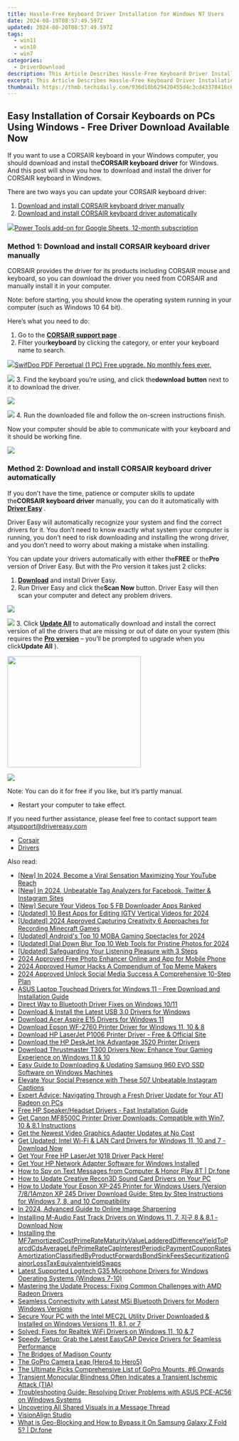 ```yaml
---
title: Hassle-Free Keyboard Driver Installation for Windows N7 Users
date: 2024-08-19T08:57:49.597Z
updated: 2024-08-20T08:57:49.597Z
tags:
  - win11
  - win10
  - win7
categories:
  - DriverDownload
description: This Article Describes Hassle-Free Keyboard Driver Installation for Windows N7 Users
excerpt: This Article Describes Hassle-Free Keyboard Driver Installation for Windows N7 Users
thumbnail: https://thmb.techidaily.com/936d10b629420455d4c3cd43378416c6e205e5dc73cdd968038b275d13e490d5.png
---
```


## Easy Installation of Corsair Keyboards on PCs Using Windows - Free Driver Download Available Now

If you want to use a CORSAIR keyboard in your Windows computer, you should download and install the**CORSAIR keyboard driver** for Windows. And this post will show you how to download and install the driver for CORSAIR keyboard in Windows.

There are two ways you can update your CORSAIR keyboard driver:

1. [Download and install CORSAIR keyboard driver manually](https://tools.techidaily.com/drivereasy/download/)
2. [Download and install CORSAIR keyboard driver automatically](https://tools.techidaily.com/drivereasy/download/)

<!-- affiliate ads begin -->
<a href="https://secure.2checkout.com/order/checkout.php?PRODS=4721564&QTY=1&AFFILIATE=108875&CART=1"><img src="https://secure.avangate.com/images/merchant/c14a8df1e1b4d5297e9cb30cb34d5a00/products/copy_power-tools-48.png" border="0">Power Tools add-on for Google Sheets, 12-month subscription</a>
<!-- affiliate ads end -->
### Method 1: Download and install CORSAIR keyboard driver manually

 CORSAIR provides the driver for its products including CORSAIR mouse and keyboard, so you can download the driver you need from CORSAIR and manually install it in your computer.

 Note: before starting, you should know the operating system running in your computer (such as Windows 10 64 bit).

Here’s what you need to do:

1. Go to the **[CORSAIR support page](https://www.corsair.com/us/en/downloads)**  .
2. Filter your**keyboard** by clicking the category, or enter your keyboard name to search.  
<!-- affiliate ads begin -->
<a href="https://purchase.swifdoo.com/order/checkout.php?PRODS=40002162&QTY=1&AFFILIATE=108875&CART=1"><img src="https://secure.avangate.com/images/merchant/8b932759a5a04ddb34bf79e3f9072e4b/products/1_Product%20box%20white-1024x1024.png" border="0">SwifDoo PDF Perpetual (1 PC) Free upgrade. No monthly fees ever. 
</a>
<!-- affiliate ads end -->
![](https://images.drivereasy.com/wp-content/uploads/2019/01/img_5c46f55721658.jpg)
3. Find the keyboard you’re using, and click the**download** **button** next to it to download the driver.  
<!-- affiliate ads begin -->
<a href="https://secure.2checkout.com/order/checkout.php?PRODS=19080710&QTY=1&AFFILIATE=108875&CART=1"><img src="https://smart-seo-tool.com/images/SmartSEOAuditorBox.png" border="0"></a>
<!-- affiliate ads end -->
![](https://images.drivereasy.com/wp-content/uploads/2019/01/img_5c46f5f349288.jpg)
4. Run the downloaded file and follow the on-screen instructions finish.

 Now your computer should be able to communicate with your keyboard and it should be working fine.

<!-- affiliate ads begin -->
<a href="https://shop.manycam.com/order/checkout.php?PRODS=17728032&QTY=1&AFFILIATE=108875&CART=1"><img src="https://secure.avangate.com/images/merchant/8230bea7d54bcdf99cdfe85cb07313d5/mcaffbanner920x120.png" border="0"></a>
<!-- affiliate ads end -->
### Method 2: Download and install CORSAIR keyboard driver automatically

 If you don’t have the time, patience or computer skills to update the**CORSAIR keyboard driver** manually, you can do it automatically with **[Driver Easy](https://tools.techidaily.com/drivereasy/download/)**  .

 Driver Easy will automatically recognize your system and find the correct drivers for it. You don’t need to know exactly what system your computer is running, you don’t need to risk downloading and installing the wrong driver, and you don’t need to worry about making a mistake when installing.

 You can update your drivers automatically with either the**FREE** or the**Pro** version of Driver Easy. But with the Pro version it takes just 2 clicks:

1. **[Download](https://tools.techidaily.com/drivereasy/download/)**  and install Driver Easy.
2. Run Driver Easy and click the**Scan Now** button. Driver Easy will then scan your computer and detect any problem drivers.  
<!-- affiliate ads begin -->
<a href="https://store.nero.com/order/checkout.php?PRODS=42570605&QTY=1&AFFILIATE=108875&CART=1"><img src="http://cdnwww.nero.com/nero-com-wAssets/img/banners/2023/usbXcopy/Nero_USB_x_copy_Screen_2.png" border="0"></a>
<!-- affiliate ads end -->
![](https://images.drivereasy.com/wp-content/uploads/2019/01/img_5c46f64e9d36e.jpg)
3. Click **[Update All](https://tools.techidaily.com/drivereasy/download/)**  to automatically download and install the correct version of all the drivers that are missing or out of date on your system (this requires the **[Pro version](https://tools.techidaily.com/drivereasy/download/)**  – you’ll be prompted to upgrade when you click**Update All** ).

<!-- affiliate ads begin -->
<a href="https://homestyler.sjv.io/c/5597632/2044747/22993" target="_top" id="2044747"><img src="//a.impactradius-go.com/display-ad/22993-2044747" border="0" alt="" width="300" height="250"/></a><img height="0" width="0" src="https://imp.pxf.io/i/5597632/2044747/22993" style="position:absolute;visibility:hidden;" border="0" />
<!-- affiliate ads end -->
![](https://images.drivereasy.com/wp-content/uploads/2019/01/img_5c46f69011da1.jpg)

 Note: You can do it for free if you like, but it’s partly manual.

* Restart your computer to take effect.

 If you need further assistance, please feel free to contact support team at[support@drivereasy.com](https://tools.techidaily.com/drivereasy/download/)

* [Corsair](https://tools.techidaily.com/drivereasy/download/)
* [Drivers](https://tools.techidaily.com/drivereasy/download/)

<ins class="adsbygoogle"
     style="display:block"
     data-ad-format="autorelaxed"
     data-ad-client="ca-pub-7571918770474297"
     data-ad-slot="1223367746"></ins>



<ins class="adsbygoogle"
     style="display:block"
     data-ad-client="ca-pub-7571918770474297"
     data-ad-slot="8358498916"
     data-ad-format="auto"
     data-full-width-responsive="true"></ins>

<span class="atpl-alsoreadstyle">Also read:</span>
<div><ul>
<li><a href="https://facebook-video-share.techidaily.com/new-in-2024-become-a-viral-sensation-maximizing-your-youtube-reach/"><u>[New] In 2024, Become a Viral Sensation  Maximizing Your YouTube Reach</u></a></li>
<li><a href="https://instagram-video-recordings.techidaily.com/new-in-2024-unbeatable-tag-analyzers-for-facebook-twitter-and-instagram-sites/"><u>[New] In 2024, Unbeatable Tag Analyzers for Facebook, Twitter & Instagram Sites</u></a></li>
<li><a href="https://facebook-video-recording.techidaily.com/new-secure-your-videos-top-5-fb-downloader-apps-ranked/"><u>[New] Secure Your Videos  Top 5 FB Downloader Apps Ranked</u></a></li>
<li><a href="https://instagram-clips.techidaily.com/updated-10-best-apps-for-editing-igtv-vertical-videos-for-2024/"><u>[Updated] 10 Best Apps for Editing IGTV Vertical Videos for 2024</u></a></li>
<li><a href="https://screen-activity-recording.techidaily.com/updated-2024-approved-capturing-creativity-6-approaches-for-recording-minecraft-games/"><u>[Updated] 2024 Approved  Capturing Creativity  6 Approaches for Recording Minecraft Games</u></a></li>
<li><a href="https://remote-screen-capture.techidaily.com/updated-androids-top-10-moba-gaming-spectacles-for-2024/"><u>[Updated] Android's Top 10 MOBA Gaming Spectacles for 2024</u></a></li>
<li><a href="https://fox-cloud.techidaily.com/updated-dial-down-blur-top-10-web-tools-for-pristine-photos-for-2024/"><u>[Updated] Dial Down Blur  Top 10 Web Tools for Pristine Photos for 2024</u></a></li>
<li><a href="https://facebook-video-share.techidaily.com/updated-safeguarding-your-listening-pleasure-with-3-steps/"><u>[Updated] Safeguarding Your Listening Pleasure with 3 Steps</u></a></li>
<li><a href="https://some-techniques.techidaily.com/2024-approved-free-photo-enhancer-online-and-app-for-mobile-phone/"><u>2024 Approved  Free Photo Enhancer Online and App for Mobile Phone</u></a></li>
<li><a href="https://some-techniques.techidaily.com/2024-approved-humor-hacks-a-compendium-of-top-meme-makers/"><u>2024 Approved  Humor Hacks  A Compendium of Top Meme Makers</u></a></li>
<li><a href="https://some-skills.techidaily.com/2024-approved-unlock-social-media-success-a-comprehensive-10-step-plan/"><u>2024 Approved  Unlock Social Media Success  A Comprehensive 10-Step Plan</u></a></li>
<li><a href="https://win-dash.techidaily.com/asus-laptop-touchpad-drivers-for-windows-11-free-download-and-installation-guide/"><u>ASUS Laptop Touchpad Drivers for Windows 11 - Free Download and Installation Guide</u></a></li>
<li><a href="https://driver-install.techidaily.com/direct-way-to-bluetooth-driver-fixes-on-windows-1011/"><u>Direct Way to Bluetooth Driver Fixes on Windows 10/11</u></a></li>
<li><a href="https://win-dash.techidaily.com/download-and-install-the-latest-usb-30-drivers-for-windows/"><u>Download & Install the Latest USB 3.0 Drivers for Windows</u></a></li>
<li><a href="https://win-dash.techidaily.com/download-acer-aspire-e15-drivers-for-windows-11/"><u>Download Acer Aspire E15 Drivers for Windows 11</u></a></li>
<li><a href="https://win-dash.techidaily.com/download-epson-wf-2760-printer-driver-for-windows-11-10-and-8/"><u>Download Epson WF-2760 Printer Driver for Windows 11, 10 & 8</u></a></li>
<li><a href="https://win-dash.techidaily.com/download-hp-laserjet-p1006-printer-driver-free-and-official-site/"><u>Download HP LaserJet P1006 Printer Driver - Free & Official Site</u></a></li>
<li><a href="https://win-dash.techidaily.com/download-the-hp-deskjet-ink-advantage-3520-printer-drivers/"><u>Download the HP DeskJet Ink Advantage 3520 Printer Drivers</u></a></li>
<li><a href="https://win-dash.techidaily.com/download-thrustmaster-t300-drivers-now-enhance-your-gaming-experience-on-windows-11-and-10/"><u>Download Thrustmaster T300 Drivers Now: Enhance Your Gaming Experience on Windows 11 & 10</u></a></li>
<li><a href="https://win-dash.techidaily.com/easy-guide-to-downloading-and-updating-samsung-960-evo-ssd-software-on-windows-machines/"><u>Easy Guide to Downloading & Updating Samsung 960 EVO SSD Software on Windows Machines</u></a></li>
<li><a href="https://techtrends.techidaily.com/elevate-your-social-presence-with-these-507-unbeatable-instagram-captions/"><u>Elevate Your Social Presence with These 507 Unbeatable Instagram Captions</u></a></li>
<li><a href="https://win-dash.techidaily.com/expert-advice-navigating-through-a-fresh-driver-update-for-your-ati-radeon-on-pcs/"><u>Expert Advice: Navigating Through a Fresh Driver Update for Your ATI Radeon on PCs</u></a></li>
<li><a href="https://win-dash.techidaily.com/free-hp-speakerheadset-drivers-fast-installation-guide/"><u>Free HP Speaker/Headset Drivers - Fast Installation Guide</u></a></li>
<li><a href="https://win-dash.techidaily.com/get-canon-mf8500c-printer-driver-downloads-compatible-with-win7-10-and-81-instructions/"><u>Get Canon MF8500C Printer Driver Downloads: Compatible with Win7, 10 & 8.1 Instructions</u></a></li>
<li><a href="https://win-dash.techidaily.com/1722971203709-get-the-newest-video-graphics-adapter-updates-at-no-cost/"><u>Get the Newest Video Graphics Adapter Updates at No Cost</u></a></li>
<li><a href="https://win-dash.techidaily.com/get-updated-intel-wi-fi-and-lan-card-drivers-for-windows-11-10-and-7-download-now/"><u>Get Updated: Intel Wi-Fi & LAN Card Drivers for Windows 11, 10 and 7 - Download Now</u></a></li>
<li><a href="https://win-dash.techidaily.com/1722971241973-get-your-free-hp-laserjet-1018-driver-pack-here/"><u>Get Your Free HP LaserJet 1018 Driver Pack Here!</u></a></li>
<li><a href="https://driver-download.techidaily.com/get-your-hp-network-adapter-software-for-windows-installed/"><u>Get Your HP Network Adapter Software for Windows Installed</u></a></li>
<li><a href="https://android-location-track.techidaily.com/how-to-spy-on-text-messages-from-computer-and-honor-play-8t-drfone-by-drfone-virtual-android/"><u>How to Spy on Text Messages from Computer & Honor Play 8T | Dr.fone</u></a></li>
<li><a href="https://win-dash.techidaily.com/how-to-update-creative-recon3d-sound-card-drivers-on-your-pc/"><u>How to Update Creative Recon3D Sound Card Drivers on Your PC</u></a></li>
<li><a href="https://win-dash.techidaily.com/how-to-update-your-epson-xp-245-printer-for-windows-users-version-781amzon-xp-245-driver-download-guide-step-by-step-instructions-for-windows-7-8-and-10-com258/"><u>How to Update Your Epson XP-245 Printer for Windows Users (Version 7/8/1Amzon XP 245 Driver Download Guide: Step by Step Instructions for Windows 7, 8, and 10 Compatibility</u></a></li>
<li><a href="https://extra-hints.techidaily.com/in-2024-advanced-guide-to-online-image-sharpening/"><u>In 2024, Advanced Guide to Online Image Sharpening</u></a></li>
<li><a href="https://win-dash.techidaily.com/installing-m-audio-fast-track-drivers-on-windows-11-7-8-and-81-download-now/"><u>Installing M-Audio Fast Track Drivers on Windows 11, 7, 지구 8 & 8.1 - Download Now</u></a></li>
<li><a href="https://win-dash.techidaily.com/installing-the-mf7amortizedcostprimeratematurityvalueladdereddifferenceyieldtoparcdcdsaveragelifeprimeratecapinterestperiodicpaymentcouponratesamortizationc267/"><u>Installing the MF7amortizedCostPrimeRateMaturityValueLadderedDifferenceYieldToParcdCdsAverageLifePrimeRateCapInterestPeriodicPaymentCouponRatesAmortizationClassifiedByProductForwardsBondSinkFeesSecuritizationGainorLossTaxEquivalentyieldSwaps</u></a></li>
<li><a href="https://win-dash.techidaily.com/latest-supported-logitech-g35-microphone-drivers-for-windows-operating-systems-windows-7-10/"><u>Latest Supported Logitech G35 Microphone Drivers for Windows Operating Systems (Windows 7-10)</u></a></li>
<li><a href="https://win-dash.techidaily.com/mastering-the-update-process-fixing-common-challenges-with-amd-radeon-drivers/"><u>Mastering the Update Process: Fixing Common Challenges with AMD Radeon Drivers</u></a></li>
<li><a href="https://win-dash.techidaily.com/seamless-connectivity-with-latest-msi-bluetooth-drivers-for-modern-windows-versions/"><u>Seamless Connectivity with Latest MSi Bluetooth Drivers for Modern Windows Versions</u></a></li>
<li><a href="https://win-dash.techidaily.com/secure-your-pc-with-the-intel-mec2l-utility-driver-downloaded-and-installed-on-windows-versions-11-81-or-7/"><u>Secure Your PC with the Intel MEC2L Utility Driver Downloaded & Installed on Windows Versions 11, 8.1, or 7</u></a></li>
<li><a href="https://win-dash.techidaily.com/solved-fixes-for-realtek-wifi-drivers-on-windows-11-10-and-7/"><u>Solved: Fixes for Realtek WiFi Drivers on Windows 11, 10 & 7</u></a></li>
<li><a href="https://win-dash.techidaily.com/speedy-setup-grab-the-latest-easycap-device-drivers-for-seamless-performance/"><u>Speedy Setup: Grab the Latest EasyCAP Device Drivers for Seamless Performance</u></a></li>
<li><a href="https://win-dash.techidaily.com/the-bridges-of-madison-county/"><u>The Bridges of Madison County</u></a></li>
<li><a href="https://extra-lessons.techidaily.com/the-gopro-camera-leap-hero4-to-hero5/"><u>The GoPro Camera Leap (Hero4 to Hero5)</u></a></li>
<li><a href="https://extra-hints.techidaily.com/the-ultimate-picks-comprehensive-list-of-gopro-mounts-6-onwards/"><u>The Ultimate Picks  Comprehensive List of GoPro Mounts, #6 Onwards</u></a></li>
<li><a href="https://win-dash.techidaily.com/transient-monocular-blindness-often-indicates-a-transient-ischemic-attack-tia/"><u>Transient Monocular Blindness Often Indicates a Transient Ischemic Attack (TIA)</u></a></li>
<li><a href="https://win-dash.techidaily.com/troubleshooting-guide-resolving-driver-problems-with-asus-pce-ac56-on-windows-systems/"><u>Troubleshooting Guide: Resolving Driver Problems with ASUS PCE-AC56 on Windows Systems</u></a></li>
<li><a href="https://facebook-videos.techidaily.com/uncovering-all-shared-visuals-in-a-message-thread/"><u>Uncovering All Shared Visuals in a Message Thread</u></a></li>
<li><a href="https://youtube-videos.techidaily.com/visionalign-studio/"><u>VisionAlign Studio</u></a></li>
<li><a href="https://fake-location.techidaily.com/what-is-geo-blocking-and-how-to-bypass-it-on-samsung-galaxy-z-fold-5-drfone-by-drfone-virtual-android/"><u>What is Geo-Blocking and How to Bypass it On Samsung Galaxy Z Fold 5? | Dr.fone</u></a></li>
</ul></div>

